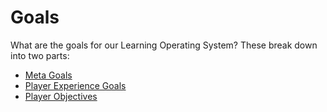 # Goals

What are the goals for our Learning Operating System? These break down into two parts:

- [Meta Goals](meta-goals.md)
- [Player Experience Goals](player-experience-goals.md)
- [Player Objectives](player-objectives.md)
